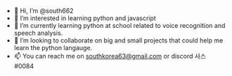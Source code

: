 - 👋 Hi, I’m @south662
- 👀 I’m interested in learning python and javascript
- 🌱 I’m currently learning python at school related to voice recognition and speech analysis.
- 💞️ I’m looking to collaborate on big and small projects that could help me learn the python langauge.
- 📫 You can reach me on southkorea63@gmail.com or discord 사스#0084

<!---
south662/south662 is a ✨ special ✨ repository because its `README.md` (this file) appears on your GitHub profile.
You can click the Preview link to take a look at your changes.
--->
